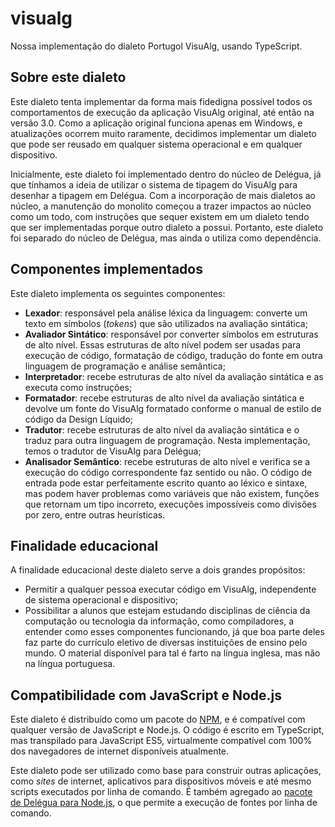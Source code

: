 # visualg

Nossa implementação do dialeto Portugol VisuAlg, usando TypeScript.

## Sobre este dialeto

Este dialeto tenta implementar da forma mais fidedigna possível todos os comportamentos de execução da aplicação VisuAlg original, até então na versão 3.0. Como a aplicação original funciona apenas em Windows, e atualizações ocorrem muito raramente, decidimos implementar um dialeto que pode ser reusado em qualquer sistema operacional e em qualquer dispositivo.

Inicialmente, este dialeto foi implementado dentro do núcleo de Delégua, já que tínhamos a ideia de utilizar o sistema de tipagem do VisuAlg para desenhar a tipagem em Delégua. Com a incorporação de mais dialetos ao núcleo, a manutenção do monolito começou a trazer impactos ao núcleo como um todo, com instruções que sequer existem em um dialeto tendo que ser implementadas porque outro dialeto a possui. Portanto, este dialeto foi separado do núcleo de Delégua, mas ainda o utiliza como dependência. 

## Componentes implementados

Este dialeto implementa os seguintes componentes:

- **Lexador**: responsável pela análise léxica da linguagem: converte um texto em símbolos (_tokens_) que são utilizados na avaliação sintática;
- **Avaliador Sintático**: responsável por converter símbolos em estruturas de alto nível. Essas estruturas de alto nível podem ser usadas para execução de código, formatação de código, tradução do fonte em outra linguagem de programação e análise semântica;
- **Interpretador**: recebe estruturas de alto nível da avaliação sintática e as executa como instruções;
- **Formatador**: recebe estruturas de alto nível da avaliação sintática e devolve um fonte do VisuAlg formatado conforme o manual de estilo de código da Design Líquido;
- **Tradutor**: recebe estruturas de alto nível da avaliação sintática e o traduz para outra linguagem de programação. Nesta implementação, temos o tradutor de VisuAlg para Delégua;
- **Analisador Semântico**: recebe estruturas de alto nível e verifica se a execução do código correspondente faz sentido ou não. O código de entrada pode estar perfeitamente escrito quanto ao léxico e sintaxe, mas podem haver problemas como variáveis que não existem, funções que retornam um tipo incorreto, execuções impossíveis como divisões por zero, entre outras heurísticas.

## Finalidade educacional

A finalidade educacional deste dialeto serve a dois grandes propósitos:

- Permitir a qualquer pessoa executar código em VisuAlg, independente de sistema operacional e dispositivo;
- Possibilitar a alunos que estejam estudando disciplinas de ciência da computação ou tecnologia da informação, como compiladores, a entender como esses componentes funcionando, já que boa parte deles faz parte do currículo eletivo de diversas instituições de ensino pelo mundo. O material disponível para tal é farto na língua inglesa, mas não na língua portuguesa.

## Compatibilidade com JavaScript e Node.js

Este dialeto é distribuído como um pacote do [NPM](https://npmjs.com), e é compatível com qualquer versão de JavaScript e Node.js. O código é escrito em TypeScript, mas transpilado para JavaScript ES5, virtualmente compatível com 100% dos navegadores de internet disponíveis atualmente.

Este dialeto pode ser utilizado como base para construir outras aplicações, como _sites_ de internet, aplicativos para dispositivos móveis e até mesmo scripts executados por linha de comando. É também agregado ao [pacote de Delégua para Node.js](https://github.com/DesignLiquido/delegua-node), o que permite a execução de fontes por linha de comando.